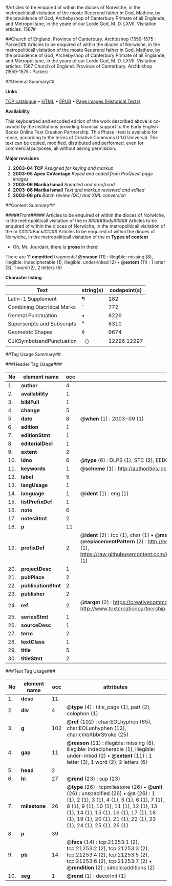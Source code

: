 #Articles to be enquired of within the dioces of Norwiche, in the metropoliticall visitation of the moste Reuerend father in God, Mathew, by the prouidence of God, Archebyshop of Canterbury Primate of all Englande, and Metropolitane, in the yeare of our Lorde God, M. D. LXVII. Visitation articles. 1567#

##Church of England. Province of Canterbury. Archbishop (1559-1575 : Parker)##
Articles to be enquired of within the dioces of Norwiche, in the metropoliticall visitation of the moste Reuerend father in God, Mathew, by the prouidence of God, Archebyshop of Canterbury Primate of all Englande, and Metropolitane, in the yeare of our Lorde God, M. D. LXVII.
Visitation articles. 1567
Church of England. Province of Canterbury. Archbishop (1559-1575 : Parker)

##General Summary##

**Links**

[TCP catalogue](http://www.ota.ox.ac.uk/tcp/)  • 
[HTML](http://tei.it.ox.ac.uk/tcp/Texts-HTML/free/A00/A00229.html)  • 
[EPUB](http://tei.it.ox.ac.uk/tcp/Texts-EPUB/free/A00/A00229.epub) • 
[Page images (Historical Texts)](https://data.historicaltexts.jisc.ac.uk/view?pubId=eebo-99855751e&pageId=eebo-99855751e-21253-1)

**Availability**

This keyboarded and encoded edition of the
	       work described above is co-owned by the institutions
	       providing financial support to the Early English Books
	       Online Text Creation Partnership. This Phase I text is
	       available for reuse, according to the terms of Creative
	       Commons 0 1.0 Universal. The text can be copied,
	       modified, distributed and performed, even for
	       commercial purposes, all without asking permission.

**Major revisions**

1. __2003-04__ __TCP__ *Assigned for keying and markup*
1. __2003-05__ __Apex CoVantage__ *Keyed and coded from ProQuest page images*
1. __2003-06__ __Marika Ismail__ *Sampled and proofread*
1. __2003-06__ __Marika Ismail__ *Text and markup reviewed and edited*
1. __2003-08__ __pfs__ *Batch review (QC) and XML conversion*

##Content Summary##

#####Front#####
Articles to be enquired of within the dioces of Norwiche, in the metropoliticall visitation of the m
#####Body#####
Articles to be enquired of within the dioces of Norwiche, in the metropoliticall visitation of the m
#####Back#####
Articles to be enquired of within the dioces of Norwiche, in the metropoliticall visitation of the m
**Types of content**

  * Oh, Mr. Jourdain, there is **prose** in there!

There are 11 **ommitted** fragments! 
 @__reason__ (11) : illegible: missing (8), illegible: indecipherable (1), illegible: under-inked (2)  •  @__extent__ (11) : 1 letter (3), 1 word (2), 2 letters (6)

**Character listing**


|Text|string(s)|codepoint(s)|
|---|---|---|
|Latin-1 Supplement|¶|182|
|Combining             Diacritical Marks|̄|772|
|General Punctuation|•|8226|
|Superscripts             and Subscripts|⁶|8310|
|Geometric Shapes|◊|9674|
|CJKSymbolsandPunctuation|〈〉|12296 12297|

##Tag Usage Summary##

###Header Tag Usage###

|No|element name|occ|attributes|
|---|---|---|---|
|1.|__author__|4||
|2.|__availability__|1||
|3.|__biblFull__|1||
|4.|__change__|5||
|5.|__date__|8| @__when__ (1) : 2003-09 (1)|
|6.|__edition__|1||
|7.|__editionStmt__|1||
|8.|__editorialDecl__|1||
|9.|__extent__|2||
|10.|__idno__|6| @__type__ (6) : DLPS (1), STC (2), EEBO-CITATION (1), PROQUEST (1), VID (1)|
|11.|__keywords__|1| @__scheme__ (1) : http://authorities.loc.gov/ (1)|
|12.|__label__|5||
|13.|__langUsage__|1||
|14.|__language__|1| @__ident__ (1) : eng (1)|
|15.|__listPrefixDef__|1||
|16.|__note__|6||
|17.|__notesStmt__|2||
|18.|__p__|11||
|19.|__prefixDef__|2| @__ident__ (2) : tcp (1), char (1)  •  @__matchPattern__ (2) : ([0-9\-]+):([0-9IVX]+) (1), (.+) (1)  •  @__replacementPattern__ (2) : http://eebo.chadwyck.com/downloadtiff?vid=$1&page=$2 (1), https://raw.githubusercontent.com/textcreationpartnership/Texts/master/tcpchars.xml#$1 (1)|
|20.|__projectDesc__|1||
|21.|__pubPlace__|2||
|22.|__publicationStmt__|2||
|23.|__publisher__|2||
|24.|__ref__|2| @__target__ (2) : https://creativecommons.org/publicdomain/zero/1.0/ (1), http://www.textcreationpartnership.org/docs/. (1)|
|25.|__seriesStmt__|1||
|26.|__sourceDesc__|1||
|27.|__term__|2||
|28.|__textClass__|1||
|29.|__title__|5||
|30.|__titleStmt__|2||


###Text Tag Usage###

|No|element name|occ|attributes|
|---|---|---|---|
|1.|__desc__|11||
|2.|__div__|4| @__type__ (4) : title_page (1), part (2), colophon (1)|
|3.|__g__|102| @__ref__ (102) : char:EOLhyphen (65), char:EOLunhyphen (12), char:cmbAbbrStroke (25)|
|4.|__gap__|11| @__reason__ (11) : illegible: missing (8), illegible: indecipherable (1), illegible: under-inked (2)  •  @__extent__ (11) : 1 letter (3), 1 word (2), 2 letters (6)|
|5.|__head__|2||
|6.|__hi__|27| @__rend__ (23) : sup (23)|
|7.|__milestone__|26| @__type__ (26) : tcpmilestone (26)  •  @__unit__ (26) : unspecified (26)  •  @__n__ (26) : 1 (1), 2 (1), 3 (1), 4 (1), 5 (1), 6 (1), 7 (1), 8 (1), 9 (1), 10 (1), 11 (1), 12 (1), 13 (1), 14 (1), 15 (1), 16 (1), 17 (1), 18 (1), 19 (1), 20 (1), 21 (1), 22 (1), 23 (1), 24 (1), 25 (1), 26 (1)|
|8.|__p__|39||
|9.|__pb__|14| @__facs__ (14) : tcp:21253:1 (2), tcp:21253:2 (2), tcp:21253:3 (2), tcp:21253:4 (2), tcp:21253:5 (2), tcp:21253:6 (2), tcp:21253:7 (2)  •  @__rendition__ (2) : simple:additions (2)|
|10.|__seg__|1| @__rend__ (1) : decorInit (1)|
